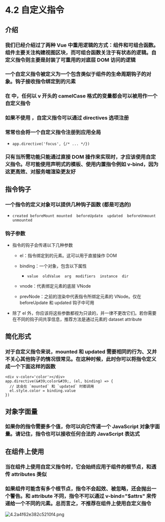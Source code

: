 # 4.2 自定义指令

## 介绍

### 我们已经介绍过了两种 Vue 中重用逻辑的方式：组件和可组合函数。组件主要关注构建视图区块，而可组合函数关注于有状态的逻辑。自定义指令则主要是封装了可重用的对底层 DOM 访问的逻辑

### 一个自定义指令被定义为一个包含类似于组件的生命周期钩子的对象。钩子接收指令绑定到的元素

### 在  中，任何以 v 开头的 camelCase 格式的变量都会可以被用作一个自定义指令

### 如果不使用 ，自定义指令可以通过 directives 选项注册

### 常常也会将一个自定义指令注册到应用全局

- `app.directive('focus', {/* ... */})`

### 只有当所需功能只能通过直接 DOM 操作来实现时，才应该使用自定义指令。尽可能使用声明式的模板、使用内置指令例如 v-bind，因为这更高效、对服务端渲染更友好

## 指令钩子

### 一个指令的定义对象可以提供几种钩子函数 (都是可选的)

- `created beforeMount mounted  beforeUpdate  updated  beforeUnmount  unmounted`

### 钩子参数

- 指令的钩子会传递以下几种参数

	- el：指令绑定到的元素。这可以用于直接操作 DOM

	- binding：一个对象，包含以下属性

		- `value  oldValue  arg  modifiers  instance  dir`

	- vnode：代表绑定元素的底层 VNode

	- prevNode：之前的渲染中代表指令所绑定元素的 VNode。仅在 beforeUpdate 和 updated 钩子中可用

- 除了 el 外，你应该将这些参数都视为只读的，并一律不更改它们。若你需要在不同的钩子间共享信息，推荐方法是通过元素的 dataset attribute

## 简化形式

### 对于自定义指令来说，mounted 和 updated 需要相同的行为、又并不关心其他钩子的情况很常见。在这种时候，此时你可以将指令定义成一个下面这样的函数
```vue
<div v-color='color'></div>
app.directive(&#39;color&#39;, (el, binding) => {
  // 这会在 `mounted` 和 `updated` 时都调用
  el.style.color = binding.value
})
```
## 对象字面量

### 如果你的指令需要多个值，你可以向它传递一个 JavaScript 对象字面量。请记住，指令也可以接收任何合法的 JavaScript 表达式

## 在组件上使用

### 当在组件上使用自定义指令时，它会始终应用于组件的根节点，和透传 attributes 类似

### 如果组件可能含有多个根节点，指令不会起效、被忽略，还会抛出一个警告。和 attribute 不同，指令不可以通过 v-bind="$attrs" 来传递给一个不同的元素。总而言之，不推荐在组件上使用自定义指令


![4.2a4f62e382c5210f4.png](https://img.picgo.net/2024/02/10/4.2a4f62e382c5210f4.png)